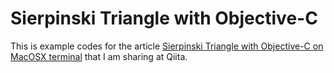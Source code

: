 
# Sierpinski Triangle with Objective-C

This is example codes for the article [Sierpinski Triangle with Objective-C on MacOSX terminal](http://qiita.com/mindboard/items/f3ab3cadf65be2063732) that I am sharing at Qiita. 

